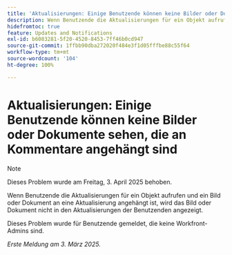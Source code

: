 ```yaml
---
title: 'Aktualisierungen: Einige Benutzende können keine Bilder oder Dokumente sehen, die an Kommentare angehängt sind'
description: Wenn Benutzende die Aktualisierungen für ein Objekt aufrufen und ein Bild oder Dokument an eine Aktualisierung angehängt ist, wird das Bild oder Dokument nicht in den Aktualisierungen der Benutzenden angezeigt.
hidefromtoc: true
feature: Updates and Notifications
exl-id: b6083281-5f20-4520-8453-7ff46b0cd947
source-git-commit: 1ffbb90dba272020f484e3f1d05fffbe88c55f64
workflow-type: tm+mt
source-wordcount: '104'
ht-degree: 100%

---
```


# Aktualisierungen: Einige Benutzende können keine Bilder oder Dokumente sehen, die an Kommentare angehängt sind

>[!NOTE]
>
>Dieses Problem wurde am Freitag, 3. April 2025 behoben.

Wenn Benutzende die Aktualisierungen für ein Objekt aufrufen und ein Bild oder Dokument an eine Aktualisierung angehängt ist, wird das Bild oder Dokument nicht in den Aktualisierungen der Benutzenden angezeigt.

Dieses Problem wurde für Benutzende gemeldet, die keine Workfront-Admins sind.

_Erste Meldung am 3. März 2025._
